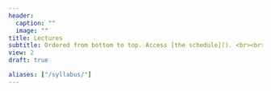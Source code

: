 ```yaml
---
header:
  caption: ""
  image: ""
title: Lectures
subtitle: Ordered from bottom to top. Access [the schedule](). <br><br>
view: 2
draft: true

aliases: ["/syllabus/"]
---
```

